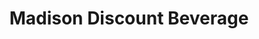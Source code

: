 ---
title: "Madison Discount Beverage"
url: /madison-heights/madison-discount-beverage/
shop: alcohol
---